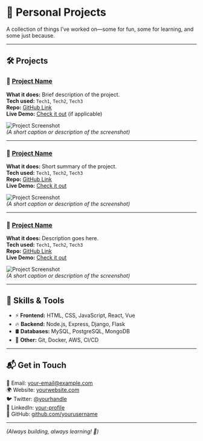 # 📂 Personal Projects  

A collection of things I’ve worked on—some for fun, some for learning, and some just because.  

---

## 🛠 Projects  

### 🎯 [Project Name](#)  
**What it does:** Brief description of the project.  
**Tech used:** `Tech1`, `Tech2`, `Tech3`  
**Repo:** [GitHub Link](#)  
**Live Demo:** [Check it out](#) (if applicable)  

![Project Screenshot](./path-to-screenshot.png)  
*(A short caption or description of the screenshot)*

---

### 🎯 [Project Name](#)  
**What it does:** Short summary of the project.  
**Tech used:** `Tech1`, `Tech2`, `Tech3`  
**Repo:** [GitHub Link](#)  
**Live Demo:** [Check it out](#)  

![Project Screenshot](./path-to-screenshot.png)  
*(A short caption or description of the screenshot)*

---

### 🎯 [Project Name](#)  
**What it does:** Description goes here.  
**Tech used:** `Tech1`, `Tech2`, `Tech3`  
**Repo:** [GitHub Link](#)  
**Live Demo:** [Check it out](#)  

![Project Screenshot](./path-to-screenshot.png)  
*(A short caption or description of the screenshot)*

---

## 🔧 Skills & Tools  

- ⚡ **Frontend:** HTML, CSS, JavaScript, React, Vue  
- 🔥 **Backend:** Node.js, Express, Django, Flask  
- 🛢️ **Databases:** MySQL, PostgreSQL, MongoDB  
- 🚀 **Other:** Git, Docker, AWS, CI/CD  

---

## 📬 Get in Touch  

📧 Email: [your-email@example.com](mailto:your-email@example.com)  
🌍 Website: [yourwebsite.com](#)  
🐦 Twitter: [@yourhandle](#)  
💼 LinkedIn: [your-profile](#)  
📂 GitHub: [github.com/yourusername](#)  

---

*(Always building, always learning! 🚀)*
